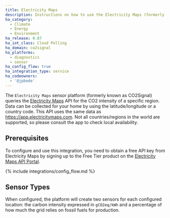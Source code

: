 ```yaml
---
title: Electricity Maps
description: Instructions on how to use the Electricity Maps (formerly known as CO2Signal) data within Home Assistant
ha_category:
  - Climate
  - Energy
  - Environment
ha_release: 0.87
ha_iot_class: Cloud Polling
ha_domain: co2signal
ha_platforms:
  - diagnostics
  - sensor
ha_config_flow: true
ha_integration_type: service
ha_codeowners:
  - '@jpbede'
---
```


The `Electricity Maps` sensor platform (formerly known as CO2Signal) queries the [Electricity Maps](https://www.electricitymaps.com/) API for the CO2 intensity of a specific region. Data can be collected for your home by using the latitude/longitude or a country code. This API uses the same data as <https://app.electricitymaps.com>. Not all countries/regions in the world are supported, so please consult the app to check local availability.

## Prerequisites

To configure and use this integration, you need to obtain a free API key from Electricity Maps by signing up to the Free Tier product on the [Electricity Maps API Portal](https://electricitymaps.com/free-tier).

{% include integrations/config_flow.md %}

## Sensor Types

When configured, the platform will create two sensors for each configured location: the carbon intensity expressed in `gCO2eq/kWh` and a percentage of how much the grid relies on fossil fuels for production.
